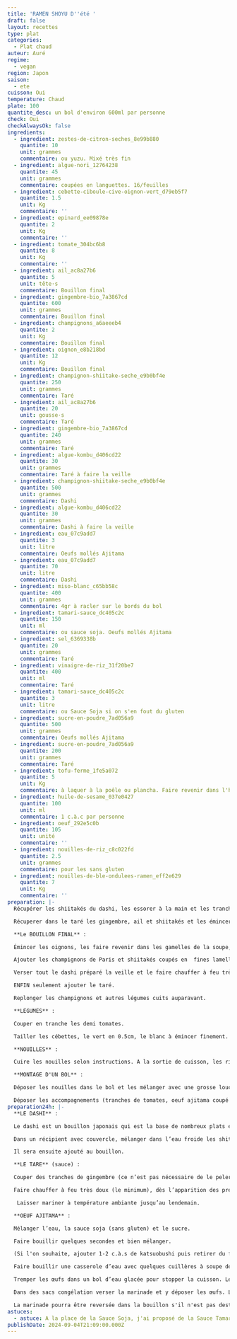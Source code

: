 ```yaml
---
title: 'RAMEN SHOYU D''été '
draft: false
layout: recettes
type: plat
categories:
  - Plat chaud
auteur: Auré
regime:
  - vegan
region: Japon
saison:
  - ete
cuisson: Oui
temperature: Chaud
plate: 100
quantite_desc: un bol d'environ 600ml par personne
check: Oui
checkAlwaysOk: false
ingredients:
  - ingredient: zestes-de-citron-seches_8e99b880
    quantite: 10
    unit: grammes
    commentaire: ou yuzu. Mixé très fin
  - ingredient: algue-nori_12764238
    quantite: 45
    unit: grammes
    commentaire: coupées en languettes. 16/feuilles
  - ingredient: cebette-ciboule-cive-oignon-vert_d79eb5f7
    quantite: 1.5
    unit: Kg
    commentaire: ''
  - ingredient: epinard_ee09878e
    quantite: 2
    unit: Kg
    commentaire: ''
  - ingredient: tomate_304bc6b8
    quantite: 8
    unit: Kg
    commentaire: ''
  - ingredient: ail_ac8a27b6
    quantite: 5
    unit: tête·s
    commentaire: Bouillon final
  - ingredient: gingembre-bio_7a3867cd
    quantite: 600
    unit: grammes
    commentaire: Bouillon final
  - ingredient: champignons_a6aeeeb4
    quantite: 2
    unit: Kg
    commentaire: Bouillon final
  - ingredient: oignon_e8b218bd
    quantite: 12
    unit: Kg
    commentaire: Bouillon final
  - ingredient: champignon-shiitake-seche_e9b0bf4e
    quantite: 250
    unit: grammes
    commentaire: Taré
  - ingredient: ail_ac8a27b6
    quantite: 20
    unit: gousse·s
    commentaire: Taré
  - ingredient: gingembre-bio_7a3867cd
    quantite: 240
    unit: grammes
    commentaire: Taré
  - ingredient: algue-kombu_d406cd22
    quantite: 30
    unit: grammes
    commentaire: Taré à faire la veille
  - ingredient: champignon-shiitake-seche_e9b0bf4e
    quantite: 500
    unit: grammes
    commentaire: Dashi
  - ingredient: algue-kombu_d406cd22
    quantite: 30
    unit: grammes
    commentaire: Dashi à faire la veille
  - ingredient: eau_07c9add7
    quantite: 3
    unit: litre
    commentaire: Oeufs mollés Ajitama
  - ingredient: eau_07c9add7
    quantite: 70
    unit: litre
    commentaire: Dashi
  - ingredient: miso-blanc_c65bb58c
    quantite: 400
    unit: grammes
    commentaire: 4gr à racler sur le bords du bol
  - ingredient: tamari-sauce_dc405c2c
    quantite: 150
    unit: ml
    commentaire: ou sauce soja. Oeufs mollés Ajitama
  - ingredient: sel_6369338b
    quantite: 20
    unit: grammes
    commentaire: Taré
  - ingredient: vinaigre-de-riz_31f20be7
    quantite: 400
    unit: ml
    commentaire: Taré
  - ingredient: tamari-sauce_dc405c2c
    quantite: 3
    unit: litre
    commentaire: ou Sauce Soja si on s'en fout du gluten
  - ingredient: sucre-en-poudre_7ad056a9
    quantite: 500
    unit: grammes
    commentaire: Oeufs mollés Ajitama
  - ingredient: sucre-en-poudre_7ad056a9
    quantite: 200
    unit: grammes
    commentaire: Taré
  - ingredient: tofu-ferme_1fe5a072
    quantite: 5
    unit: Kg
    commentaire: à laquer à la poêle ou plancha. Faire revenir dans l'huile puis déglacer à la sauce soja.
  - ingredient: huile-de-sesame_037e0427
    quantite: 100
    unit: ml
    commentaire: 1 c.à.c par personne
  - ingredient: oeuf_292e5c0b
    quantite: 105
    unit: unité
    commentaire: ''
  - ingredient: nouilles-de-riz_c8c022fd
    quantite: 2.5
    unit: grammes
    commentaire: pour les sans gluten
  - ingredient: nouilles-de-ble-ondulees-ramen_eff2e629
    quantite: 7
    unit: Kg
    commentaire: ''
preparation: |-
  Récupérer les shiitakés du dashi, les essorer à la main et les trancher assez finement.

  Récuperer dans le taré les gingembre, ail et shiitakés et les émincer finement. Séparer les champignons du mélange gingembre et ail.

  **Le BOUILLON FINAL** :

  Émincer les oignons, les faire revenir dans les gamelles de la soupe, déglacer à la sauce soja (sans gluten) puis légèrement caraméliser avec du sucre.

  Ajouter les champignons de Paris et shiitakés coupés en  fines lamelles, puis l’ail et le gingembre hachés + ceux des taré et dashi.

  Verser tout le dashi préparé la veille et le faire chauffer à feu très doux. Avant l’ébullition (vers 80°C). Laisser cuire à feu doux encore 1 à 2h à découvert.

  ENFIN seulement ajouter le taré.

  Replonger les champignons et autres légumes cuits auparavant.

  **LEGUMES** :

  Couper en tranche les demi tomates.

  Tailler les cébettes, le vert en 0.5cm, le blanc à émincer finement. 

  **NOUILLES** :

  Cuire les nouilles selon instructions. A la sortie de cuisson, les rincer à l'eau afin qu'elles collent moins. Ne pas hésiter à les rincer à nouveau avant d'être servies. Il ne faut pas qu'elles collent.

  **MONTAGE D'UN BOL** :

  Déposer les nouilles dans le bol et les mélanger avec une grosse louche de bouillon + la cuillère d’huile de sésame. Relever les nouilles et les replacer au centre du bouillon.

  Déposer les accompagnements (tranches de tomates, oeuf ajitama coupé en deux, cube de tofu, cébettes, les carré d'algue nori sur le coté comme un jeu de cartes), saupoudrer la poudre de citron yuzu, enfin racler une cuillère de miso sur le bord du bol !!! YUMMI YUMMI !!
preparation24h: |-
  **LE DASHI** :

  Le dashi est un bouillon japonais qui est la base de nombreux plats et est indispensable pour donner à vos plats ce goût japonais authentique.

  Dans un récipient avec couvercle, mélanger dans l’eau froide les shitaké et le kombu. Laisser reposer au moins 4h, de préférence 12 à 24h.

  Il sera ensuite ajouté au bouillon.

  **LE TARE** (sauce) :

  Couper des tranches de gingembre (ce n’est pas nécessaire de le peler s'il est bio). Dans une casserole, ajouter tous les ingrédients du taré et mélanger.

  Faire chauffer à feu très doux (le minimum), dès l’apparition des premières petite bulles signe d’un début d’ébullition.

   Laisser mariner à température ambiante jusqu’au lendemain.

  **OEUF AJITAMA** :

  Mélanger l’eau, la sauce soja (sans gluten) et le sucre.

  Faire bouillir quelques secondes et bien mélanger.

  (Si l'on souhaite, ajouter 1-2 c.à.s de katsuobushi puis retirer du feu et laisser redescendre à température ambiante.)

  Faire bouillir une casserole d’eau avec quelques cuillères à soupe de vinaigre. Ajouter les œufs (qui sortent du frigo) et les cuire 6 minutes.

  Tremper les œufs dans un bol d’eau glacée pour stopper la cuisson. Les laisser bien bien refroidir puis les peler. Plus ils seront froids, plus sera facile l'écaillage.

  Dans des sacs congélation verser la marinade et y déposer les œufs. Laisser mariner 12 à 24 h en retournant les sachets délicatement de temps en temps.

  La marinade pourra être reversée dans la bouillon s'il n'est pas destiné à être végan.
astuces:
  - astuce: A la place de la Sauce Soja, j'ai proposé de la Sauce Tamari pour les histoires de gluten. A la place du Mirin, j'ai proposé  du Vinaigre de Riz + Sucre dans le Taré pour les histoires d'alcool.
publishDate: 2024-09-04T21:09:00.000Z
---
```

